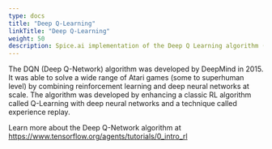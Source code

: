 ```yaml
---
type: docs
title: "Deep Q-Learning"
linkTitle: "Deep Q-Learning"
weight: 50
description: Spice.ai implementation of the Deep Q Learning algorithm (DQL)
---
```


The DQN (Deep Q-Network) algorithm was developed by DeepMind in 2015. It was able to solve a wide range of Atari games (some to superhuman level) by combining reinforcement learning and deep neural networks at scale. The algorithm was developed by enhancing a classic RL algorithm called Q-Learning with deep neural networks and a technique called experience replay.

Learn more about the Deep Q-Network algorithm at https://www.tensorflow.org/agents/tutorials/0_intro_rl
